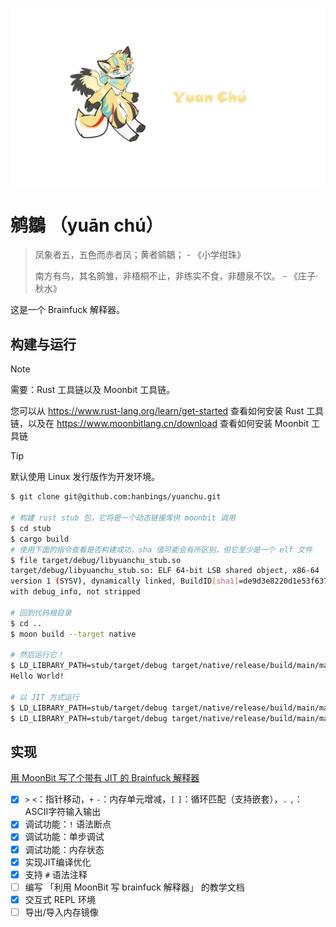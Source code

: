 ![Yuan Chu](resources/logo.png)

# 鹓鶵 （yuān chú）

> 凤象者五，五色而赤者凤；黄者鹓鶵； - 《小学绀珠》
> 
> 南方有鸟，其名鹓雏，非梧桐不止，非练实不食，非醴泉不饮。 - 《庄子·秋水》


这是一个 Brainfuck 解释器。

## 构建与运行

> [!NOTE]
> 需要：Rust 工具链以及 Moonbit 工具链。
> 
> 您可以从 https://www.rust-lang.org/learn/get-started 查看如何安装 Rust 工具链，以及在 https://www.moonbitlang.cn/download 查看如何安装 Moonbit 工具链

> [!TIP]
> 默认使用 Linux 发行版作为开发环境。

```bash
$ git clone git@github.com:hanbings/yuanchu.git

# 构建 rust stub 包，它将是一个动态链接库供 moonbit 调用
$ cd stub
$ cargo build
# 使用下面的指令查看是否构建成功，sha 值可能会有所区别，但它至少是一个 elf 文件
$ file target/debug/libyuanchu_stub.so 
target/debug/libyuanchu_stub.so: ELF 64-bit LSB shared object, x86-64
version 1 (SYSV), dynamically linked, BuildID[sha1]=de9d3e8220d1e53f6371bfb8394aeb4cd3e02ad5
with debug_info, not stripped

# 回到代码根目录
$ cd ..
$ moon build --target native

# 然后运行它！
$ LD_LIBRARY_PATH=stub/target/debug target/native/release/build/main/main.exe --file examples/helloworld.bf
Hello World!

# 以 JIT 方式运行
$ LD_LIBRARY_PATH=stub/target/debug target/native/release/build/main/main.exe --jit --file examples/helloworld.bf
$ LD_LIBRARY_PATH=stub/target/debug target/native/release/build/main/main.exe --jit --file examples/mandelbrot.bf
```

## 实现

[用 MoonBit 写了个带有 JIT 的 Brainfuck 解释器](./moonbit-brainfuck.md)

- [x] `>` `<`：指针移动，`+` `-`：内存单元增减，`[` `]`：循环匹配（支持嵌套），`.` `,`：ASCII字符输入输出
- [x] 调试功能：`!` 语法断点
- [x] 调试功能：单步调试
- [x] 调试功能：内存状态
- [x] 实现JIT编译优化
- [x] 支持 `#` 语法注释
- [ ] 编写 「利用 MoonBit 写 brainfuck 解释器」 的教学文档
- [x] 交互式 REPL 环境
- [ ] 导出/导入内存镜像